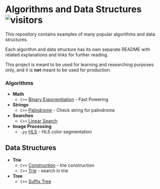 #  Algorithms and Data Structures ![visitors](https://visitor-badge.glitch.me/badge?page_id=odilov.algo)

This repository contains examples of many popular algorithms and data structures.

Each algorithm and data structure has its own separate README with related explanations and links for further reading.

This project is meant to be used for learning and researching purposes
only, and it is **not** meant to be used for production.

### Algorithms

* **Math**
  * `C++` [Binary Exponentiation](math/fast-powering/) - Fast Powering
* **Strings**
  * `C++` [Palindrome](strings/palindrome) - Check string for palindrome
* **Searches**
  * `C++` [Linear Search](search/linear-search)
* **Image Processing**
  * `.py` [HLS](imgage-processing) - HLS color segmentation

## Data Structures

* **Trie**
  * `C++` [Construction](trie/construction) - trie construction
  * `C++` [Trie](trie/search) - search in trie
* **Tree**
  * `C++` [Suffix Tree](tree/suffix-tree)

